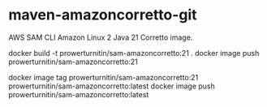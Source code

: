 # maven-amazoncorretto-git

AWS SAM CLI Amazon Linux 2 Java 21 Corretto image.

docker build -t prowerturnitin/sam-amazoncorretto:21 .
docker image push prowerturnitin/sam-amazoncorretto:21

docker image tag prowerturnitin/sam-amazoncorretto:21 prowerturnitin/sam-amazoncorretto:latest
docker image push prowerturnitin/sam-amazoncorretto:latest

